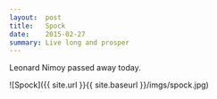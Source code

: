 ```yaml
---
layout:  post
title:   Spock
date:    2015-02-27
summary: Live long and prosper
---
```


Leonard Nimoy passed away today.

![Spock]({{ site.url }}{{ site.baseurl }}/imgs/spock.jpg)
